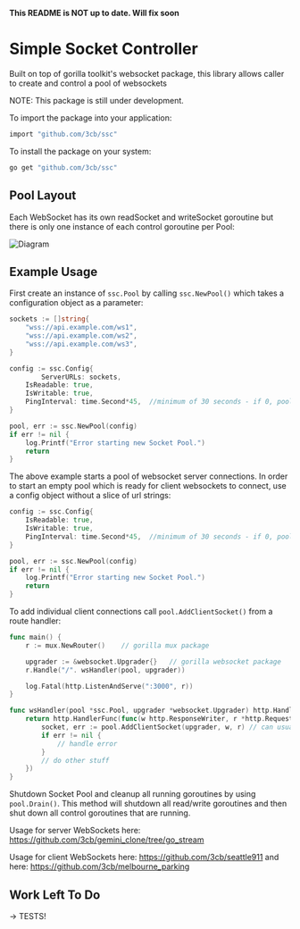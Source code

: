 **This README is NOT up to date.  Will fix soon**

# Simple Socket Controller
Built on top of gorilla toolkit's websocket package, this library allows caller to create and control a pool of websockets

NOTE: This package is still under development.

To import the package into your application:

```bash
import "github.com/3cb/ssc"
```

To install the package on your system:

```bash
go get "github.com/3cb/ssc"
```
## Pool Layout
Each WebSocket has its own readSocket and writeSocket goroutine but there is only one instance of each control goroutine per Pool:


![Diagram](https://images2.imgbox.com/6c/f0/Z1ax6br1_o.png?download=true)

## Example Usage

First create an instance of `ssc.Pool` by calling `ssc.NewPool()` which takes a configuration object as a parameter:
```go
sockets := []string{
    "wss://api.example.com/ws1",
    "wss://api.example.com/ws2",
    "wss://api.example.com/ws3",
}

config := ssc.Config{
        ServerURLs: sockets,
	IsReadable: true,
	IsWritable: true,
	PingInterval: time.Second*45,  //minimum of 30 seconds - if 0, pool will NOT ping sockets!!
}

pool, err := ssc.NewPool(config)
if err != nil {
    log.Printf("Error starting new Socket Pool.")
	return
}
```
The above example starts a pool of websocket server connections.  In order to start an empty pool which is ready for client websockets to connect, use a config object without a slice of url strings:
```go
config := ssc.Config{
	IsReadable: true,
	IsWritable: true,
	PingInterval: time.Second*45,  //minimum of 30 seconds - if 0, pool will NOT ping sockets!!
}

pool, err := ssc.NewPool(config)
if err != nil {
    log.Printf("Error starting new Socket Pool.")
	return
}
```
To add individual client connections call `pool.AddClientSocket()` from a route handler:

```go
func main() {
	r := mux.NewRouter()	// gorilla mux package

	upgrader := &websocket.Upgrader{}	// gorilla websocket package
	r.Handle("/". wsHandler(pool, upgrader))

	log.Fatal(http.ListenAndServe(":3000", r))
}

func wsHandler(pool *ssc.Pool, upgrader *websocket.Upgrader) http.Handler {
	return http.HandlerFunc(func(w http.ResponseWriter, r *http.Request) {
		socket, err := pool.AddClientSocket(upgrader, w, r)	// can usually ignore socket with an _
		if err != nil {
			// handle error
		}
		// do other stuff
	})
}
```
Shutdown Socket Pool and cleanup all running goroutines by using `pool.Drain()`.  This method will shutdown all read/write goroutines and then shut down all control goroutines that are running.

Usage for server WebSockets here: https://github.com/3cb/gemini_clone/tree/go_stream

Usage for client WebSockets here: https://github.com/3cb/seattle911 and here: https://github.com/3cb/melbourne_parking

## Work Left To Do

-> TESTS!